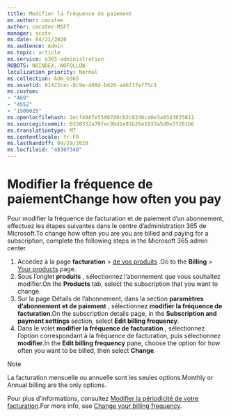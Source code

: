 ```yaml
---
title: Modifier la fréquence de paiement
ms.author: cmcatee
author: cmcatee-MSFT
manager: scotv
ms.date: 04/21/2020
ms.audience: Admin
ms.topic: article
ms.service: o365-administration
ROBOTS: NOINDEX, NOFOLLOW
localization_priority: Normal
ms.collection: Adm_O365
ms.assetid: 81423cec-8c9e-408d-bd26-a46f37ef75c1
ms.custom:
- "469"
- "4552"
- "1500025"
ms.openlocfilehash: 2ecf4987e5590708cb2c8246ca0e3a9343035811
ms.sourcegitcommit: 0338332a70fec9bd1e81b26e1933a5d0e3f261b6
ms.translationtype: MT
ms.contentlocale: fr-FR
ms.lasthandoff: 09/29/2020
ms.locfileid: "48307340"
---
```

# <a name="change-how-often-you-pay"></a><span data-ttu-id="94e7d-102">Modifier la fréquence de paiement</span><span class="sxs-lookup"><span data-stu-id="94e7d-102">Change how often you pay</span></span>

<span data-ttu-id="94e7d-103">Pour modifier la fréquence de facturation et de paiement d’un abonnement, effectuez les étapes suivantes dans le centre d’administration 365 de Microsoft.</span><span class="sxs-lookup"><span data-stu-id="94e7d-103">To change how often you are you are billed and paying for a subscription, complete the following steps in the Microsoft 365 admin center.</span></span>

1. <span data-ttu-id="94e7d-104">Accédez à la page **facturation**  >  [de vos produits](https://go.microsoft.com/fwlink/p/?linkid=842054) .</span><span class="sxs-lookup"><span data-stu-id="94e7d-104">Go to the **Billing** > [Your products](https://go.microsoft.com/fwlink/p/?linkid=842054) page.</span></span>
2. <span data-ttu-id="94e7d-105">Sous l’onglet **produits** , sélectionnez l’abonnement que vous souhaitez modifier.</span><span class="sxs-lookup"><span data-stu-id="94e7d-105">On the **Products** tab, select the subscription that you want to change.</span></span>
3. <span data-ttu-id="94e7d-106">Sur la page Détails de l’abonnement, dans la section **paramètres d’abonnement et de paiement** , sélectionnez **modifier la fréquence de facturation**.</span><span class="sxs-lookup"><span data-stu-id="94e7d-106">On the subscription details page, in the **Subscription and payment settings** section, select **Edit billing frequency**.</span></span>
4. <span data-ttu-id="94e7d-107">Dans le volet **modifier la fréquence de facturation** , sélectionnez l’option correspondant à la fréquence de facturation, puis sélectionnez **modifier**.</span><span class="sxs-lookup"><span data-stu-id="94e7d-107">In the **Edit billing frequency** pane, choose the option for how often you want to be billed, then select **Change**.</span></span>

> [!NOTE]
> <span data-ttu-id="94e7d-108">La facturation mensuelle ou annuelle sont les seules options.</span><span class="sxs-lookup"><span data-stu-id="94e7d-108">Monthly or Annual billing are the only options.</span></span>

<span data-ttu-id="94e7d-109">Pour plus d’informations, consultez [Modifier la périodicité de votre facturation](https://docs.microsoft.com/microsoft-365/commerce/billing-and-payments/change-payment-frequency).</span><span class="sxs-lookup"><span data-stu-id="94e7d-109">For more info, see [Change your billing frequency](https://docs.microsoft.com/microsoft-365/commerce/billing-and-payments/change-payment-frequency).</span></span>